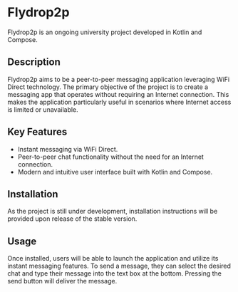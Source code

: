 # Flydrop2p

Flydrop2p is an ongoing university project developed in Kotlin and Compose.

## Description

Flydrop2p aims to be a peer-to-peer messaging application leveraging WiFi Direct technology. The primary objective of the project is to create a messaging app that operates without requiring an Internet connection. This makes the application particularly useful in scenarios where Internet access is limited or unavailable.

## Key Features

- Instant messaging via WiFi Direct.
- Peer-to-peer chat functionality without the need for an Internet connection.
- Modern and intuitive user interface built with Kotlin and Compose.

## Installation

As the project is still under development, installation instructions will be provided upon release of the stable version.

## Usage

Once installed, users will be able to launch the application and utilize its instant messaging features. To send a message, they can select the desired chat and type their message into the text box at the bottom. Pressing the send button will deliver the message.